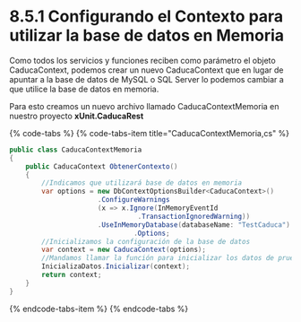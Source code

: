 # 8.5.1 Configurando el Contexto para utilizar la base de datos en Memoria

Como todos los servicios y funciones reciben como parámetro el objeto CaducaContext, podemos crear un nuevo CaducaContext que en lugar de apuntar a la base de datos de MySQL o SQL Server lo podemos cambiar a que utilice la base de datos en memoria. 

Para esto creamos un nuevo archivo llamado CaducaContextMemoria en nuestro proyecto **xUnit.CaducaRest**

{% code-tabs %}
{% code-tabs-item title="CaducaContextMemoria,cs" %}
```csharp
public class CaducaContextMemoria
{
    public CaducaContext ObtenerContexto()
    {
        //Indicamos que utilizará base de datos en memoria
        var options = new DbContextOptionsBuilder<CaducaContext>()
                      .ConfigureWarnings
                      (x => x.Ignore(InMemoryEventId
                                .TransactionIgnoredWarning))
                      .UseInMemoryDatabase(databaseName: "TestCaduca")
                               .Options;
        //Inicializamos la configuración de la base de datos
        var context = new CaducaContext(options);
        //Mandamos llamar la función para inicializar los datos de prueba
        InicializaDatos.Inicializar(context);
        return context;
    }
}
```
{% endcode-tabs-item %}
{% endcode-tabs %}



